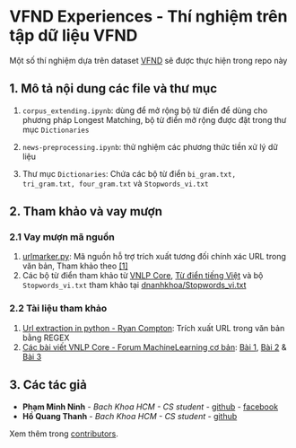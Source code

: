 # VFND Experiences - Thí nghiệm trên tập dữ liệu VFND

Một số thí nghiệm dựa trên dataset [VFND](https://github.com/thanhhocse96/vfnd-vietnamese-fake-news-datasets) sẽ được thực hiện trong repo này

## 1. Mô tả nội dung các file và thư mục

1. ```corpus_extending.ipynb```: dùng để mở rộng bộ từ điển để dùng cho phương pháp Longest Matching, bộ từ điển mở rộng được đặt trong thư mục ```Dictionaries```

2. ```news-preprocessing.ipynb```: thử nghiệm các phương thức tiền xử lý dữ liệu
3. Thư mục ```Dictionaries```: Chứa các bộ từ điển ```bi_gram.txt, tri_gram.txt, four_gram.txt``` và ```Stopwords_vi.txt```

## 2. Tham khảo và vay mượn
### 2.1 Vay mượn mã nguồn
1. [urlmarker.py](https://github.com/rcompton/ryancompton.net/blob/master/assets/praw_drugs/urlmarker.py): Mã nguồn hỗ trợ trích xuất tương đối chính xác URL trong văn bản, Tham khảo theo [\[1\]](http://ryancompton.net/2015/02/16/url-extraction-in-python/)
2. Các bộ từ điển tham khảo từ [VNLP Core](https://github.com/deepai-solutions/core_nlp), [Từ điển tiếng Việt](http://www.informatik.uni-leipzig.de/~duc/Dict/) và bộ ```Stopwords_vi.txt``` tham khảo tại [dnanhkhoa/Stopwords_vi.txt](https://gist.github.com/dnanhkhoa/724a20e5e8dce42d2dda99c601190dfc)

### 2.2 Tài liệu tham khảo
1. [Url extraction in python - Ryan Compton](http://ryancompton.net/2015/02/16/url-extraction-in-python/): Trích xuất URL trong văn bản bằng REGEX
2. [Các bài viết VNLP Core - Forum MachineLearning cơ bản](https://forum.machinelearningcoban.com/t/vnlp-core-1-bai-toan-tach-tu-tieng-viet-tokenization-word-segmentation/2002): [Bài 1](https://forum.machinelearningcoban.com/t/vnlp-core-1-bai-toan-tach-tu-tieng-viet-tokenization-word-segmentation/2002), [Bài 2](https://forum.machinelearningcoban.com/t/vnlp-core-2-thuc-hanh-training-va-su-dung-bieu-dien-tu-trong-khong-gian-word-embedding/2101) & [Bài 3](https://forum.machinelearningcoban.com/t/vnlp-core-3-bai-toan-phan-loai-van-ban-phan-tich-cam-xuc-cua-binh-luan-text-classification/2371)

## 3. Các tác giả
* **Phạm Minh Ninh** - *Bach Khoa HCM - CS student* - [github](https://github.com/ninh-pm-se) - [facebook](https://www.facebook.com/minhninh.pham)
* **Hồ Quang Thanh** - *Bach Khoa HCM - CS student* - [github](https://github.com/thanhhocse96)

Xem thêm trong [contributors](https://github.com/your/project/contributors).
